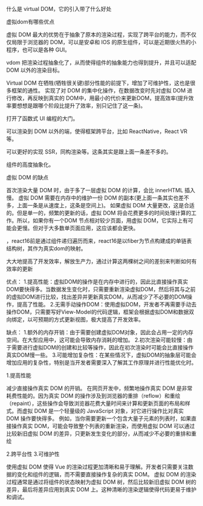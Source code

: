 

什么是 virtual DOM，它的引入带了什么好处

虚拟dom有哪些优点





虚拟 DOM 最大的优势在于抽象了原本的渲染过程，实现了跨平台的能力，而不仅仅局限于浏览器的 DOM，可以是安卓和 IOS 的原生组件，可以是近期很火热的小程序，也可以是各种 GUI。

vdom 把渲染过程抽象化了，从而使得组件的抽象能力也得到提升，并且可以适配 DOM 以外的渲染目标。

Virtual DOM 在牺牲(牺牲很关键)部分性能的前提下，增加了可维护性，这也是很多框架的通性。 实现了对 DOM 的集中化操作，在数据改变时先对虚拟 DOM 进行修改，再反映到真实的 DOM中，用最小的代价来更新DOM，提高效率(提升效率要想想是跟哪个阶段比提升了效率，别只记住了这一条)。

打开了函数式 UI 编程的大门。

可以渲染到 DOM 以外的端，使得框架跨平台，比如 ReactNative，React VR 等。

可以更好的实现 SSR，同构渲染等。这条其实是跟上面一条差不多的。

组件的高度抽象化。

虚拟 DOM 的缺点

首次渲染大量 DOM 时，由于多了一层虚拟 DOM 的计算，会比 innerHTML 插入慢。
虚拟 DOM 需要在内存中的维护一份 DOM 的副本(更上面一条其实也差不多，上面一条是从速度上，这条是空间上)。
如果虚拟 DOM 大量更改，这是合适的。但是单一的，频繁的更新的话，虚拟 DOM 将会花费更多的时间处理计算的工作。所以，如果你有一个DOM 节点相对较少页面，用虚拟 DOM，它实际上有可能会更慢。但对于大多数单页面应用，这应该都会更快。






，react16前是通过组件递归遍历而来，react16是以fiber为节点构建成的单链表结构树，其作为真实dom的映射。

大大地提高了开发效率，解放生产力，通过计算这两棵树之间的差别来判断如何有效率的更新




优点：
1.提高性能：虚拟DOM的操作是在内存中进行的，因此比直接操作真实DOM要快得多。当数据发生变化时，只需要重新渲染虚拟DOM，然后将其与之前的虚拟DOM进行比较，找出差异并更新真实DOM，从而减少了不必要的DOM操作，提高了性能。
2.无需手动操作DOM：使用虚拟DOM，开发者不再需要手动去操作DOM，只需要写好View-Model的代码逻辑，框架会根据虚拟DOM和数据双向绑定，以可预期的方式更新视图，极大提高了开发效率。

缺点：
1.额外的内存开销：由于需要创建虚拟DOM对象，因此会占用一定的内存空间。在大型应用中，这可能会导致内存消耗的增加。
2.初次渲染可能较慢：由于需要进行虚拟DOM的创建和比较等操作，因此在初次渲染时可能会比直接操作真实DOM慢一些。
3.可能增加复杂性：在某些情况下，虚拟DOM的抽象层可能会增加应用的复杂性，特别是当开发者需要深入了解其工作原理并进行性能优化时。



1.提高性能

减少直接操作真实 DOM 的开销。
在网页开发中，频繁地操作真实 DOM 是非常耗费性能的。因为真实 DOM 的操作涉及到浏览器的重排（reflow）和重绘（repaint），这些操作会导致浏览器花费大量时间来计算和更新页面的布局和样式。而虚拟 DOM 是一个轻量级的 JavaScript 对象，对它进行操作比对真实 DOM 操作要快得多。
例如，当你需要更新一个包含大量子元素的列表时，如果直接操作真实 DOM，可能会导致整个列表的重新渲染，而使用虚拟 DOM 可以通过比较新旧虚拟 DOM 的差异，只更新发生变化的部分，从而减少不必要的重排和重绘


2.跨平台性
3.可维护性


使用虚拟 DOM 使得 Vue 的渲染过程更加清晰和易于理解。开发者只需要关注数据的变化和组件的逻辑，而不需要直接操作复杂的真实 DOM。
虚拟 DOM 的渲染过程通常是通过将组件的状态映射为虚拟 DOM 树，然后比较新旧虚拟 DOM 树的差异，最后将差异应用到真实 DOM 上。这种清晰的渲染逻辑使得代码更易于维护和调试。
 

 